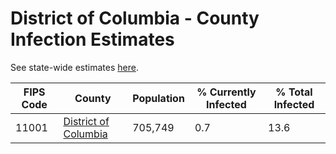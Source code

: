 # District of Columbia - County Infection Estimates

See state-wide estimates [here](/infections/us-dc).

|   FIPS Code |                                       County |   Population |   % Currently Infected |   % Total Infected |
|-------------|----------------------------------------------|--------------|------------------------|--------------------|
|       11001 | [District of Columbia](district-of-columbia) |      705,749 |                    0.7 |               13.6 |